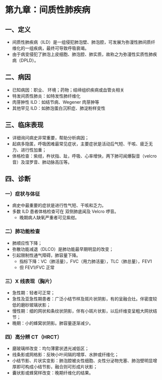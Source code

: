 # 第九章：间质性肺疾病

## 一、定义

- 间质性肺疾病（ILD）是一组侵犯肺泡壁、肺泡腔，可发展为弥漫性肺间质纤维化的一组疾病，最终可导致呼吸衰竭。
- 由于病变侵犯了肺泡上皮细胞、肺泡腔、肺实质，故称之为弥漫性实质性肺疾病（DPLD）。

## 二、病因

- 已知病因：职业、 环境；药物；结缔组织疾病或血管炎相关
- 特发间质性肺炎：如特发性肺纤维化
- 肉芽肿性 ILD：如结节病、Wegener 肉芽肿等
- 其他罕见 ILD：如肺泡蛋白沉积症、肺淀粉样变性

## 三、临床表现

- 详细询问病史非常重要，帮助分析病因；
- 起病多隐匿，呼吸困难最常见症状，主要症状是活动后气短、干咳、疲乏无力、进行性加重；
- 体格检查：紫绀，杵状指、趾，呼吸、心率增快，两下肺可闻爆裂音（velcro 音）及湿罗音、肺动脉高压等。

## 四、诊断

### 一）症状与体征

- 病史中最重要的症状是进行性气短、干咳和乏力。
- 多数 ILD 患者体格检查可在 双侧肺底闻及 Velcro 啰音。
  - 晚期病人缺氧严重者可见紫绀。

### 二）肺功能检查

- 肺顺应性下降；
- 弥散功能减退（DLCO）是肺功能最早期明显的改变；
- 引起限制性通气障碍，肺容量下降。
  - 指标下降：VC（肺活量），FVC（用力肺活量），TLC（肺总量），FEV1
  - 但 FEV1/FVC 正常

### 三）X 线表现（胸片）

- 急性期：轻者可正常；
- 急性及亚急性期患者：广泛小结节样及斑片状阴影，有的呈融合灶。伴密度较低的磨砂玻璃状影；
- 慢性期：细的网状和条纹状阴影，伴有小斑片状影，以后纤维变呈粗大网状结节；
- 晚期：小的蜂窝状阴影。肺容量逐渐减少。

### 四）高分辨 CT（HRCT）

- 磨玻璃样改变：均匀薄雾状透光减低区；
- 线条影或网格影：反映小叶间隔的增厚、水肿或纤维化；
- 小结节影、片状实变影：肺泡腔被炎性细胞、炎性分泌物充塞、肺泡壁明显增厚即可构成小结节影，融合则可形成片状影；
- 囊状影或蜂窝样改变：晚期纤维化的结果。